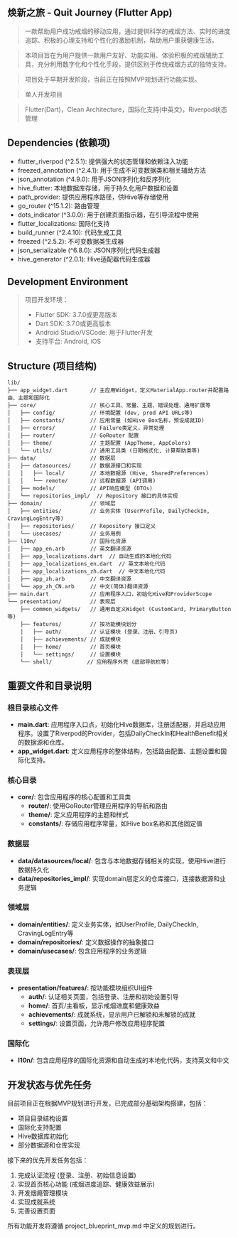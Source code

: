 ## 焕新之旅 - Quit Journey (Flutter App)

> 一款帮助用户成功戒烟的移动应用，通过提供科学的戒烟方法、实时的进度追踪、积极的心理支持和个性化的激励机制，帮助用户重获健康生活。

> 本项目旨在为用户提供一款用户友好、功能实用、体验积极的戒烟辅助工具，充分利用数字化和个性化手段，提供区别于传统戒烟方式的独特支持。

> 项目处于早期开发阶段，当前正在按照MVP规划进行功能实现。

> 单人开发项目

> Flutter(Dart)，Clean Architecture，国际化支持(中英文)，Riverpod状态管理


## Dependencies (依赖项)

* flutter_riverpod (^2.5.1): 提供强大的状态管理和依赖注入功能
* freezed_annotation (^2.4.1): 用于生成不可变数据类和相关辅助方法
* json_annotation (^4.9.0): 用于JSON序列化和反序列化
* hive_flutter: 本地数据库存储，用于持久化用户数据和设置
* path_provider: 提供应用程序路径，供Hive等存储使用
* go_router (^15.1.2): 路由管理
* dots_indicator (^3.0.0): 用于创建页面指示器，在引导流程中使用
* flutter_localizations: 国际化支持
* build_runner (^2.4.10): 代码生成工具
* freezed (^2.5.2): 不可变数据类生成器
* json_serializable (^6.8.0): JSON序列化代码生成器
* hive_generator (^2.0.1): Hive适配器代码生成器


## Development Environment

> 项目开发环境：
> - Flutter SDK: 3.7.0或更高版本
> - Dart SDK: 3.7.0或更高版本
> - Android Studio/VSCode: 用于Flutter开发
> - 支持平台: Android, iOS


## Structure (项目结构)

```
lib/
├── app_widget.dart       // 主应用Widget，定义MaterialApp.router并配置路由、主题和国际化
├── core/                 // 核心工具、常量、主题、错误处理、通用扩展等
│   ├── config/           // 环境配置 (dev, prod API URLs等)
│   ├── constants/        // 应用常量 (如Hive Box名称，预设成就ID)
│   ├── errors/           // Failure类定义，异常处理
│   ├── router/           // GoRouter 配置
│   ├── theme/            // 主题配置 (AppTheme, AppColors)
│   └── utils/            // 通用工具类 (日期格式化, 计算帮助类等)
├── data/                 // 数据层
│   ├── datasources/      // 数据源接口和实现
│   │   ├── local/        // 本地数据源 (Hive, SharedPreferences)
│   │   └── remote/       // 远程数据源 (API调用)
│   ├── models/           // API响应模型 (DTOs)
│   └── repositories_impl/  // Repository 接口的具体实现
├── domain/               // 领域层
│   ├── entities/         // 业务实体 (UserProfile, DailyCheckIn, CravingLogEntry等)
│   ├── repositories/     // Repository 接口定义
│   └── usecases/         // 业务用例
├── l10n/                 // 国际化资源
│   ├── app_en.arb        // 英文翻译资源
│   ├── app_localizations.dart  // 自动生成的本地化代码
│   ├── app_localizations_en.dart  // 英文本地化代码
│   ├── app_localizations_zh.dart  // 中文本地化代码
│   ├── app_zh.arb        // 中文翻译资源
│   └── app_zh_CN.arb     // 中文(简体)翻译资源
├── main.dart             // 应用程序入口，初始化Hive和ProviderScope
└── presentation/         // 表现层
    ├── common_widgets/   // 通用自定义Widget (CustomCard, PrimaryButton等)
    ├── features/         // 按功能模块划分
    │   ├── auth/         // 认证模块 (登录、注册、引导页)
    │   ├── achievements/ // 成就模块
    │   ├── home/         // 首页模块
    │   └── settings/     // 设置模块
    └── shell/           // 应用程序外壳 (底部导航栏等)
```

## 重要文件和目录说明

### 根目录核心文件
- **main.dart**: 应用程序入口点，初始化Hive数据库，注册适配器，并启动应用程序。设置了Riverpod的Provider，包括DailyCheckIn和HealthBenefit相关的数据源和仓库。
- **app_widget.dart**: 定义应用程序的整体结构，包括路由配置、主题设置和国际化支持。

### 核心目录
- **core/**: 包含应用程序的核心配置和工具类
  - **router/**: 使用GoRouter管理应用程序的导航和路由
  - **theme/**: 定义应用程序的主题和样式
  - **constants/**: 存储应用程序常量，如Hive box名称和其他固定值
  
### 数据层
- **data/datasources/local/**: 包含与本地数据存储相关的实现，使用Hive进行数据持久化
- **data/repositories_impl/**: 实现domain层定义的仓库接口，连接数据源和业务逻辑

### 领域层
- **domain/entities/**: 定义业务实体，如UserProfile, DailyCheckIn, CravingLogEntry等
- **domain/repositories/**: 定义数据操作的抽象接口
- **domain/usecases/**: 包含应用程序的业务逻辑

### 表现层
- **presentation/features/**: 按功能模块组织UI组件
  - **auth/**: 认证相关页面，包括登录、注册和初始设置引导
  - **home/**: 首页/主看板，显示戒烟进度和健康效益
  - **achievements/**: 成就系统，显示用户已解锁和未解锁的成就
  - **settings/**: 设置页面，允许用户修改应用程序配置

### 国际化
- **l10n/**: 包含应用程序的国际化资源和自动生成的本地化代码，支持英文和中文

## 开发状态与优先任务

目前项目正在根据MVP规划进行开发，已完成部分基础架构搭建，包括：
- 项目目录结构设置
- 国际化支持配置
- Hive数据库初始化
- 部分数据源和仓库实现

接下来的优先开发任务包括：
1. 完成认证流程 (登录、注册、初始信息设置)
2. 实现首页核心功能 (戒烟进度追踪、健康效益展示)
3. 开发烟瘾管理模块
4. 实现成就系统
5. 完善设置页面

所有功能开发将遵循 project_blueprint_mvp.md 中定义的规划进行。
```
